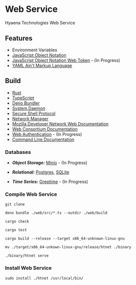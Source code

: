 [CLIDoc]: https://github.com/HyaenaTechnologies/hyaena-technologies-web/blob/main/documentation/htnet.md
[Deno]: https://deno.land/
[Greptime Database]: https://greptime.com/
[JSON]: https://www.json.org/json-en.html
[JWT]: https://jwt.io/
[MDN]: https://developer.mozilla.org/en-US/docs/Web/API
[Minio Database]: https://min.io/
[Network Control]: https://networkmanager.dev/
[Postgres Database]: https://www.postgresql.org/
[Rust Language]: https://rust-lang.org
[SQLite Database]: https://sqlite.org
[SSH]: https://openssh.com/
[SystemD]: https://systemd.io/
[TypeScript Language]: https://www.typescriptlang.org/docs/
[WebAuthn]: https://developer.mozilla.org/en-US/docs/Web/API/Web_Authentication_API
[W3C]: https://w3.org/TR/
[YAML]: https://yaml.org/

<a href="https://github.com/HyaenaTechnologies/web-service">
  <h1>
    <picture>
      <img src="https://github.com/HyaenaTechnologies/web-service/blob/main/web/assets/ht_markdown.png" alt="">
    </picture>
  </h1>
</a>

# Web Service

Hyaena Technologies Web Service

## Features

- Environment Variables
- [JavaScript Object Notation][JSON]
- [JavaScript Object Notation Web Token][JWT] - (In Progress)
- [YAML Ain't Markup Language][YAML]

## Build

- [Rust][Rust Language]
- [TypeScript][TypeScript Language]
- [Deno Bundler][Deno]
- [System Daemon][SystemD]
- [Secure Shell Protocol][SSH]
- [Network Manager][Network Control]
- [Mozilla Developer Network Web Documentation][MDN]
- [Web Consortium Documentation][W3C]
- [Web Authentication][WebAuthn] - (In Progress)
- [Command Line Documentation][CLIDoc]

### Databases

- **_Object Storage:_** [Minio][Minio Database] - (In Progress)

- **_Relational:_** [Postgres][Postgres Database], [SQLite][SQLite Database]

- **_Time Series:_** [Greptime][Greptime Database] - (In Progress)

### Compile Web Service

```shell
git clone

deno bundle ./web/src/*.ts --outdir ./web/build

cargo check

cargo test

cargo build --release --target x86_64-unknown-linux-gnu

mv ./target/x86_64-unkown-linux-gnu/release/htnet ./binary

./binary/htnet serve
```

### Install Web Service

```shell
sudo install ./htnet /usr/local/bin/
```
